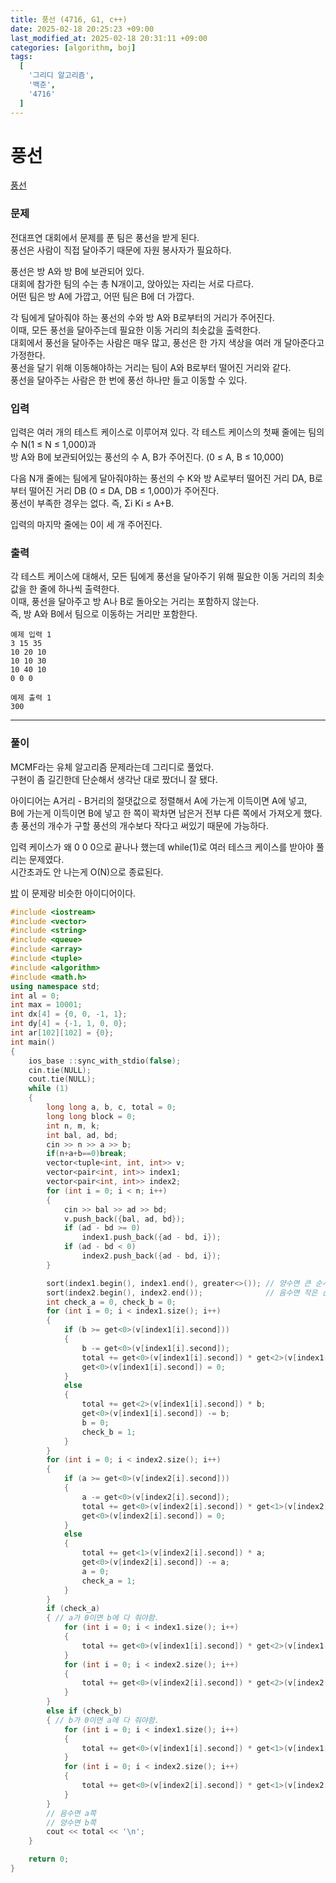 ```yaml
---
title: 풍선 (4716, G1, c++)
date: 2025-02-18 20:25:23 +09:00
last_modified_at: 2025-02-18 20:31:11 +09:00
categories: [algorithm, boj]
tags:
  [
    '그리디 알고리즘',
    '백준',
    '4716'
  ]
---
```

# **풍선**

[풍선](https://www.acmicpc.net/problem/4716)

### 문제
전대프연 대회에서 문제를 푼 팀은 풍선을 받게 된다.<br>
풍선은 사람이 직접 달아주기 때문에 자원 봉사자가 필요하다.

풍선은 방 A와 방 B에 보관되어 있다.<br>
대회에 참가한 팀의 수는 총 N개이고, 앉아있는 자리는 서로 다르다.<br>
어떤 팀은 방 A에 가깝고, 어떤 팀은 B에 더 가깝다. 

각 팀에게 달아줘야 하는 풍선의 수와 방 A와 B로부터의 거리가 주어진다.<br>
이때, 모든 풍선을 달아주는데 필요한 이동 거리의 최솟값을 출력한다.<br>
대회에서 풍선을 달아주는 사람은 매우 많고, 풍선은 한 가지 색상을 여러 개 달아준다고 가정한다.<br>
풍선을 달기 위해 이동해야하는 거리는 팀이 A와 B로부터 떨어진 거리와 같다.<br>
풍선을 달아주는 사람은 한 번에 풍선 하나만 들고 이동할 수 있다.

### 입력
입력은 여러 개의 테스트 케이스로 이루어져 있다. 각 테스트 케이스의 첫째 줄에는 팀의 수 N(1 ≤ N ≤ 1,000)과<br>
방 A와 B에 보관되어있는 풍선의 수 A, B가 주어진다. (0 ≤ A, B ≤ 10,000) 

다음 N개 줄에는 팀에게 달아줘야하는 풍선의 수 K와 방 A로부터 떨어진 거리 DA, B로부터 떨어진 거리 DB (0 ≤ DA, DB ≤ 1,000)가 주어진다.<br>
풍선이 부족한 경우는 없다. 즉, Σi Ki ≤ A+B.

입력의 마지막 줄에는 0이 세 개 주어진다.

### 출력
각 테스트 케이스에 대해서, 모든 팀에게 풍선을 달아주기 위해 필요한 이동 거리의 최솟값을 한 줄에 하나씩 출력한다.<br>
이때, 풍선을 달아주고 방 A나 B로 돌아오는 거리는 포함하지 않는다.<br>
즉, 방 A와 B에서 팀으로 이동하는 거리만 포함한다.

```
예제 입력 1 
3 15 35
10 20 10
10 10 30
10 40 10
0 0 0

예제 출력 1 
300
```

---
### 풀이
MCMF라는 유체 알고리즘 문제라는데 그리디로 풀었다.<br>
구현이 좀 길긴한데 단순해서 생각난 대로 짰더니 잘 됐다.

아이디어는 A거리 - B거리의 절댓값으로 정렬해서 A에 가는게 이득이면 A에 넣고,<br>
B에 가는게 이득이면 B에 넣고 한 쪽이 꽉차면 남은거 전부 다른 쪽에서 가져오게 했다.<br>
총 풍선의 개수가 구할 풍선의 개수보다 작다고 써있기 때문에 가능하다. 

입력 케이스가 왜 0 0 0으로 끝나나 했는데 while(1)로 여러 테스크 케이스를 받아야 풀리는 문제였다.<br>
시간초과도 안 나는게 O(N)으로 종료된다.

[밥](https://www.acmicpc.net/problem/23559) 이 문제랑 비슷한 아이디어이다.

```c++
#include <iostream>
#include <vector>
#include <string>
#include <queue>
#include <array>
#include <tuple>
#include <algorithm>
#include <math.h>
using namespace std;
int al = 0;
int max = 10001;
int dx[4] = {0, 0, -1, 1};
int dy[4] = {-1, 1, 0, 0};
int ar[102][102] = {0};
int main()
{
    ios_base ::sync_with_stdio(false);
    cin.tie(NULL);
    cout.tie(NULL);
    while (1)
    {
        long long a, b, c, total = 0;
        long long block = 0;
        int n, m, k;
        int bal, ad, bd;
        cin >> n >> a >> b;
        if(n+a+b==0)break;
        vector<tuple<int, int, int>> v;
        vector<pair<int, int>> index1;
        vector<pair<int, int>> index2;
        for (int i = 0; i < n; i++)
        {
            cin >> bal >> ad >> bd;
            v.push_back({bal, ad, bd});
            if (ad - bd >= 0)
                index1.push_back({ad - bd, i});
            if (ad - bd < 0)
                index2.push_back({ad - bd, i});
        }

        sort(index1.begin(), index1.end(), greater<>()); // 양수면 큰 순서 //b에 가야함
        sort(index2.begin(), index2.end());              // 음수면 작은 순서 //a에가야함
        int check_a = 0, check_b = 0;
        for (int i = 0; i < index1.size(); i++)
        {
            if (b >= get<0>(v[index1[i].second]))
            {
                b -= get<0>(v[index1[i].second]);
                total += get<0>(v[index1[i].second]) * get<2>(v[index1[i].second]);
                get<0>(v[index1[i].second]) = 0;
            }
            else
            {
                total += get<2>(v[index1[i].second]) * b;
                get<0>(v[index1[i].second]) -= b;
                b = 0;
                check_b = 1;
            }
        }
        for (int i = 0; i < index2.size(); i++)
        {
            if (a >= get<0>(v[index2[i].second]))
            {
                a -= get<0>(v[index2[i].second]);
                total += get<0>(v[index2[i].second]) * get<1>(v[index2[i].second]);
                get<0>(v[index2[i].second]) = 0;
            }
            else
            {
                total += get<1>(v[index2[i].second]) * a;
                get<0>(v[index2[i].second]) -= a;
                a = 0;
                check_a = 1;
            }
        }
        if (check_a)
        { // a가 0이면 b에 다 줘야함.
            for (int i = 0; i < index1.size(); i++)
            {
                total += get<0>(v[index1[i].second]) * get<2>(v[index1[i].second]);
            }
            for (int i = 0; i < index2.size(); i++)
            {
                total += get<0>(v[index2[i].second]) * get<2>(v[index2[i].second]);
            }
        }
        else if (check_b)
        { // b가 0이면 a에 다 줘야함.
            for (int i = 0; i < index1.size(); i++)
            {
                total += get<0>(v[index1[i].second]) * get<1>(v[index1[i].second]);
            }
            for (int i = 0; i < index2.size(); i++)
            {
                total += get<0>(v[index2[i].second]) * get<1>(v[index2[i].second]);
            }
        }
        // 음수면 a쪽
        // 양수면 b쪽
        cout << total << '\n';
    }

    return 0;
}
```
